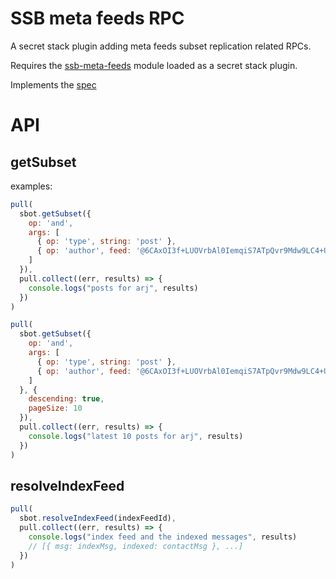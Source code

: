 # SSB meta feeds RPC

A secret stack plugin adding meta feeds subset replication related
RPCs.

Requires the
[ssb-meta-feeds](https://github.com/ssb-ngi-pointer/ssb-meta-feeds)
module loaded as a secret stack plugin.

Implements the
[spec](https://github.com/ssb-ngi-pointer/ssb-subset-replication-spec)

# API

## getSubset

examples:

```js
pull(
  sbot.getSubset({
    op: 'and',
    args: [
      { op: 'type', string: 'post' },
      { op: 'author', feed: '@6CAxOI3f+LUOVrbAl0IemqiS7ATpQvr9Mdw9LC4+Uv0=.ed25519' }
    ]
  }),
  pull.collect((err, results) => {
    console.logs("posts for arj", results)
  })
)

pull(
  sbot.getSubset({
    op: 'and',
    args: [
      { op: 'type', string: 'post' },
      { op: 'author', feed: '@6CAxOI3f+LUOVrbAl0IemqiS7ATpQvr9Mdw9LC4+Uv0=.ed25519' }
    ]
  }, {
    descending: true,
    pageSize: 10
  }),
  pull.collect((err, results) => {
    console.logs("latest 10 posts for arj", results)
  })
)
```

## resolveIndexFeed


```js
pull(
  sbot.resolveIndexFeed(indexFeedId),
  pull.collect((err, results) => {
    console.logs("index feed and the indexed messages", results)
    // [{ msg: indexMsg, indexed: contactMsg }, ...]
  })
)
```
